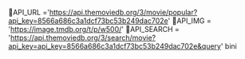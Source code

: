 📌API_URL ='https://api.themoviedb.org/3/movie/popular?api_key=8566a686c3a1dcf73bc53b249dac702e'
📌API_IMG = 'https://image.tmdb.org/t/p/w500/'
📌API_SEARCH = 'https://api.themoviedb.org/3/search/movie?api_key=api_key=8566a686c3a1dcf73bc53b249dac702e&query'
bini
